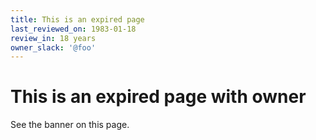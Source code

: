 ```yaml
---
title: This is an expired page
last_reviewed_on: 1983-01-18
review_in: 18 years
owner_slack: '@foo'
---
```


# This is an expired page with owner

See the banner on this page.
